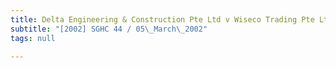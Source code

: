 ```yaml
---
title: Delta Engineering & Construction Pte Ltd v Wiseco Trading Pte Ltd and Others
subtitle: "[2002] SGHC 44 / 05\_March\_2002"
tags: null

---
```


